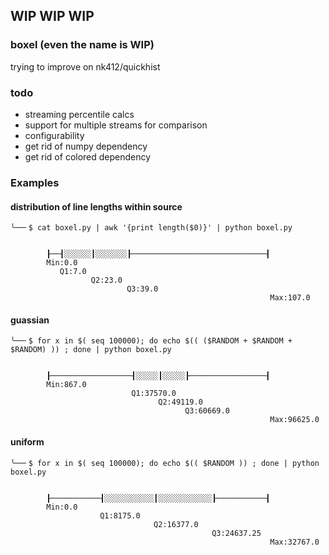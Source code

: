 ## WIP WIP WIP

### boxel (even the name is WIP)
trying to improve on nk412/quickhist


### todo
- streaming percentile calcs
- support for multiple streams for comparison
- configurability
- get rid of numpy dependency
- get rid of colored dependency

### Examples

#### distribution of line lengths within source

```
╰──╴$ cat boxel.py | awk '{print length($0)}' | python boxel.py


        ┠──┨░░░░░░┃░░░░░░░┠──────────────────────────────┨
        Min:0.0
           Q1:7.0
                  Q2:23.0
                          Q3:39.0
                                                          Max:107.0
```

#### guassian

```
╰──╴$ for x in $( seq 100000); do echo $(( ($RANDOM + $RANDOM + $RANDOM) )) ; done | python boxel.py


        ┠──────────────────┨░░░░░┃░░░░░┠─────────────────┨
        Min:867.0
                           Q1:37570.0
                                 Q2:49119.0
                                       Q3:60669.0
                                                          Max:96625.0
```


#### uniform

```
╰──╴$ for x in $( seq 100000); do echo $(( $RANDOM )) ; done | python boxel.py


        ┠───────────┨░░░░░░░░░░░┃░░░░░░░░░░░░┠───────────┨
        Min:0.0
                    Q1:8175.0
                                Q2:16377.0
                                             Q3:24637.25
                                                          Max:32767.0
```

